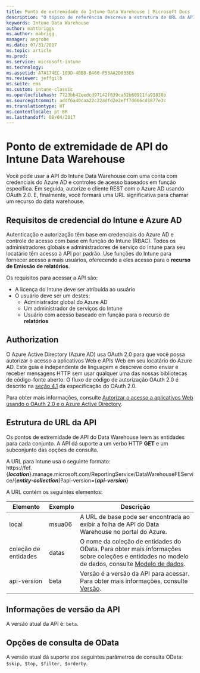 ```yaml
---
title: Ponto de extremidade do Intune Data Warehouse | Microsoft Docs
description: "O tópico de referência descreve a estrutura de URL da API."
keywords: Intune Data Warehouse
author: mattbriggs
ms.author: mabrigg
manager: angrobe
ms.date: 07/31/2017
ms.topic: article
ms.prod: 
ms.service: microsoft-intune
ms.technology: 
ms.assetid: A7A174EC-109D-4BB8-B460-F53AA2D033E6
ms.reviewer: jeffgilb
ms.suite: ems
ms.custom: intune-classic
ms.openlocfilehash: 7723bb42eedcd97142f039ca52b60911fa91838b
ms.sourcegitcommit: addf6a40caa22c22adfd2e2eff7d666cd1877e3c
ms.translationtype: HT
ms.contentlocale: pt-BR
ms.lasthandoff: 08/04/2017
---
```

# <a name="intune-data-warehouse-api-endpoint"></a>Ponto de extremidade de API do Intune Data Warehouse

Você pode usar a API do Intune Data Warehouse com uma conta com credenciais do Azure AD e controles de acesso baseados em função específica. Em seguida, autorize o cliente REST com o Azure AD usando OAuth 2.0. E, finalmente, você formará uma URL significativa para chamar um recurso do data warehouse.

## <a name="azure-ad-and-intune-credential-requirements"></a>Requisitos de credencial do Intune e Azure AD

Autenticação e autorização têm base em credenciais do Azure AD e controle de acesso com base em função do Intune (RBAC). Todos os administradores globais e administradores de serviço do Intune para seu locatário têm acesso à API por padrão. Use funções do Intune para fornecer acesso a mais usuários, oferecendo a eles acesso para o **recurso de Emissão de relatórios**.

Os requisitos para acessar a API são:

  -  A licença do Intune deve ser atribuída ao usuário
  -  O usuário deve ser um destes:
      -  Administrador global do Azure AD
      -  Um administrador de serviços do Intune
      -  Usuário com acesso baseado em função para o recurso de **relatórios**

## <a name="authorization"></a>Authorization

O Azure Active Directory (Azure AD) usa OAuth 2.0 para que você possa autorizar o acesso a aplicativos Web e APIs Web em seu locatário do Azure AD. Este guia é independente de linguagem e descreve como enviar e receber mensagens HTTP sem usar qualquer uma das nossas bibliotecas de código-fonte aberto. O fluxo de código de autorização OAuth 2.0 é descrito na [seção 4.1](https://tools.ietf.org/html/rfc6749#section-4.1) da especificação do OAuth 2.0.

Para obter mais informações, consulte [Autorizar o acesso a aplicativos Web usando o OAuth 2.0 e o Azure Active Directory](https://docs.microsoft.com/azure/active-directory/develop/active-directory-protocols-oauth-code).

## <a name="api-url-structure"></a>Estrutura de URL da API

Os pontos de extremidade de API do Data Warehouse leem as entidades para cada conjunto. A API dá suporte a um verbo HTTP **GET** e um subconjunto das opções de consulta.

A URL para Intune usa o seguinte formato:  
https://fef.{***location***}.manage.microsoft.com/ReportingService/DataWarehouseFEService/{***entity-collection***}?api-version={***api-version***}

A URL contém os seguintes elementos:

| Elemento | Exemplo | Descrição |
|-------------------|------------|--------------------------------------------------------------------------------------------------------------------|
| local | msua06 | A URL de base pode ser encontrada ao exibir a folha de API do Data Warehouse no portal do Azure. |
| coleção de entidades | datas | O nome da coleção de entidades do OData. Para obter mais informações sobre coleções e entidades no modelo de dados, consulte [Modelo de dados](reports-ref-data-model.md). |
| api-version | beta | Versão é a versão da API para acessar. Para obter mais informações, consulte [Versão](#API-version-information). |


## <a name="api-version-information"></a>Informações de versão da API

A versão atual da API é: `beta`. 

## <a name="odata-query-options"></a>Opções de consulta de OData

A versão atual dá suporte aos seguintes parâmetros de consulta OData: `$skip, $top, $filter, $orderby`.